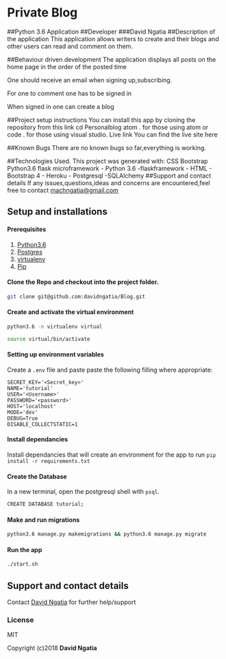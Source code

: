 # Private Blog
##Python 3.6 Application
##Developer
###David Ngatia
##Description of the application
This application allows writers to create and their blogs and other users can read and comment on them.

##Behaviour driven development
The application displays all posts on the home page in the order of the posted time

One should receive an email when signing up,subscribing.

For one to comment one has to be signed in

When signed in one can create a blog

##Project setup instructions
You can install this app by cloning the repository from this link 
cd Personalblog
atom . for those using atom or code . for those using visual studio.
Live link
You can find the live site here 

##Known Bugs
There are no known bugs so far,everything is working.

##Technologies Used.
This project was generated with:
CSS
Bootstrap
Python3.6
flask microframework
    - Python 3.6
    -flaskframework
    - HTML
    - Bootstrap 4
    - Heroku
    - Postgresql
    -SQLAlchemy
##Support and contact details
If any issues,questions,ideas and concerns are encountered,feel free to contact machngatia@gmail.com




## Setup and installations

#### Prerequisites
1. [Python3.6](https://www.python.org/downloads/)
2. [Postgres](https://www.postgresql.org/download/)
3. [virtualenv](https://virtualenv.pypa.io/en/stable/installation/)
4. [Pip](https://pip.pypa.io/en/stable/installing/)

#### Clone the Repo and checkout into the project folder.
```bash
git clone git@github.com:davidngatia/Blog.git
```

#### Create and activate the virtual environment
```bash
python3.6 -m virtualenv virtual
```

```bash
source virtual/bin/activate
```

#### Setting up environment variables
Create a `.env` file and paste paste the following filling where appropriate:
```
SECRET_KEY='<Secret_key>'
NAME='tutorial'
USER='<Username>'
PASSWORD='<password>'
HOST='localhost'
MODE='dev'
DEBUG=True
DISABLE_COLLECTSTATIC=1
```

#### Install dependancies
Install dependancies that will create an environment for the app to run
`pip install -r requirements.txt`

#### Create the Database
In a new terminal, open the postgresql shell with `psql`.
```bash
CREATE DATABASE tutorial;
```

#### Make and run migrations
```bash
python3.6 manage.py makemigrations && python3.6 manage.py migrate
```

#### Run the app
```bash
./start.sh
```

## Support and contact details
Contact [David Ngatia](machngatia@gmail.com) for further help/support

### License
MIT

Copyright (c)2018 **David Ngatia**